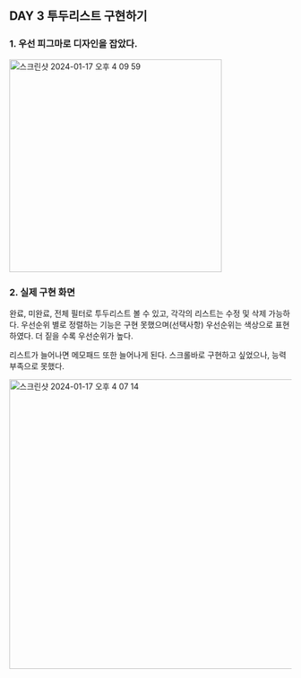 
## DAY 3 투두리스트 구현하기

### 1. 우선 피그마로 디자인을 잡았다. 

<img width="379" alt="스크린샷 2024-01-17 오후 4 09 59" src="https://github.com/aengzu/FE-Challenge/assets/102356873/a664b9af-0179-4f64-b226-dcca03bbccec">


### 2. 실제 구현 화면

완료, 미완료, 전체 필터로 투두리스트 볼 수 있고, 각각의 리스트는 수정 및 삭제 가능하다. 
우선순위 별로 정렬하는 기능은 구현 못했으며(선택사항)
우선순위는 색상으로 표현하였다. 더 짙을 수록 우선순위가 높다. 

리스트가 늘어나면 메모패드 또한 늘어나게 된다. 
스크롤바로 구현하고 싶었으나, 능력 부족으로 못했다.

<img width="516" alt="스크린샷 2024-01-17 오후 4 07 14" src="https://github.com/aengzu/FE-Challenge/assets/102356873/776f7535-e6b0-4795-90d3-843754c28dbe">
